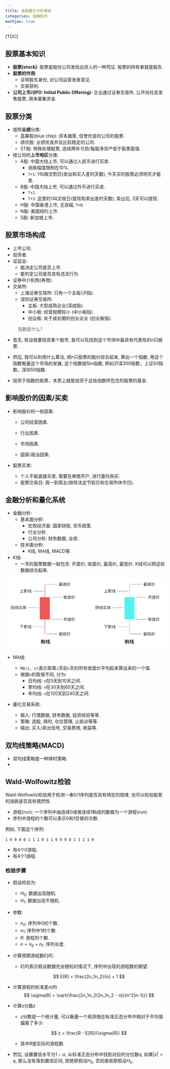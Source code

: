 ```yaml
---
title: 金融量化分析基础
categories: 金融知识
mathjax: true
---
```




[TOC]



## 股票基本知识

* **股票(stock)**: 股票是股份公司发给出资人的一种凭证. 股票的持有者就是股东.
* **股票的作用**:
  * 证明股东身份, 对公司运营发表意见.
  * 交易获利.
* **公司上市/(IPO: Initial Public Offering)**: 企业通过证券交易所, 公开向社会发售股票, 用来募集资金.



## 股票分类

* 按照**业绩**分类:
  * 蓝筹股(blue chip): 资本雄厚, 信誉优良的公司的股票.
  * 绩优股: 业绩优良并且比较稳定的公司.
  * ST股: 特殊处理股票, 连续两年亏损/每股净资产低于股票面值.
* 按公司的**上市地区**分类:
  * A股: 中国大陆上市, 可以通过人民币进行买卖.
    * 涨跌幅度限制在10%.
    * `T+1`: `T`叫做交割日(卖出和买入差的天数), 今天买的股票必须明天才能卖.
  * B股: 中国大陆上市, 可以通过外币进行买卖.
    * `T+1`.
    * `T+3`: 这里的`T`叫交收日(提现和卖出差的天数), 卖出后, 3天可以提现.
  * H股: 中国香港上市, 无涨幅, `T+0`.
  * N股: 美国纽约上市.
  * S股: 新加坡上市.



## 股票市场构成

* 上市公司.
* 投资者.
* 证监会:
  * 能决定公司是否上市.
  * 能判定公司是否具有违法行为.
* 证券中介机构(券商).
* 交易所:
  * 上海证券交易所: 只有一个主板(沪指).
  * 深圳证券交易所: 
    * 主板: 大型成熟企业(深成指).
    * 中小板: 经营规模较小 (中小板指).
    * 创业板: 处于成长期的创业企业 (创业板指).

> 指数是什么?

* 首先, 假设我要投资某个股市, 我可以先找到这个市场中最具有代表性的$n$​只股票.

* 然后, 我可以利用什么算法, 把$n$只股票的股价综合起来, 算出一个指数, 用这个指数衡量这个市场的发展, 这个指数就叫n指数, 例如沪深300指数，上证50指数，深圳50指数.

* 投资于指数的股票，本质上就是投资于这些指数所包含的股票的基金.



## 影响股价的因素/买卖

* 影响股价的一些因素:

  * 公司经营因素.

  * 行业因素.

  * 市场因素.

  * 国家/政治因素.

* 股票买卖:

  * 个人不能直接买卖, 需要在券商开户, 进行委托购买.
  * 股票交易日: 周一到周五(排除法定节假日和交易所休市日).



## 金融分析和量化系统

* 金融分析:
  * 基本面分析: 
    * 宏观经济面: 国家财政, 货币政策.
    * 行业分析.
    * 公司分析: 财务数据, 业绩.
  * 技术面分析:
    * K线, MA线, MACD等.
* K线:
  * 一天的股票数据一般包含: 开盘价, 收盘价, 最高价, 最低价. K线可以把这些数据综合起来.

![K线结构](./quant_analysis/image-20240526181357122.png)

* MA线:
  * `MA(i, n)`表示取第`i`天前`n`天的所有收盘价平均起来算出来的一个值.
  * 根据`n`的取值不同, 分为:
    * 日均线: `n`在5天到10天之间.
    * 季均线: `n`在30天到60天之间.
    * 年均线: `n`在120天到240天之间.

* 量化交易系统:
  * 输入: 行情数据, 财务数据, 投资经验等等.
  * 策略: 选股, 择时, 仓位管理, 止损点等等.
  * 输出: 买入/卖出信号, 交易费用, 收益等.





## 双均线策略(MACD)

* 双均线策略是一种择时策略.
* 

## Wald-Wolfowitz检验

Wald-Wolfowitz检验用于检测一串0/1序列是否具有特定的规律, 也可以检验股票的涨跌是否具有偶然性.

* 游程(run): 一个序列中由连续0或者连续1构成的数据为一个游程(run). 
* 序列中游程的个数可以表示0和1交替的次数. 

例如, 下面这个序列:

`1 0 0 0 0 1 1 1 0 1 1 0 0 0 0 1 1 1 1 0`

* 有4个0游程.
* 有4个1游程.

### 检验步骤

* 假设检验为:

  * $H_0$: 数据出现随机.
  * $H_1$: 数据出现不随机.

* 参数:

  * $n_0$: 序列中0的个数.
  * $n_1$: 序列中1的个数.
  * $R$: 游程的个数.
  * $n = n_0 + n_1$: 序列长度.

* 计算预期游程数$E[R]$:

  * $E[R]$表示假设数据完全随机的情况下, 序列中出现的游程数的期望.

  $$
  E[R] = \frac{2n_1n_2}{n} + 1
  $$

  

* 计算游程的标准差$\sigma(R)$
  $$
  \sigma(R) = \sqrt{\frac{2n_1n_2(2n_1n_2 - n)}{n^2(n-1)}}
  $$

* 计算z分数$z$

  * $z$分数是一个统计量, 可以衡量一个观测值在标准正态分布中相对于平均值偏离了多少.

  $$
  z = \frac{R - E[R]}{\sigma(R)}
  $$

  * 其中$R$是实际的游程数.

* 然后, 设置置信水平为$1 - \alpha$, 从标准正态分布中找到对应的分位数$q$, 如果$|z| > q$, 那么没有落到置信区间, 拒绝原假设$H_0$, 否则接收原假设$H_0$.